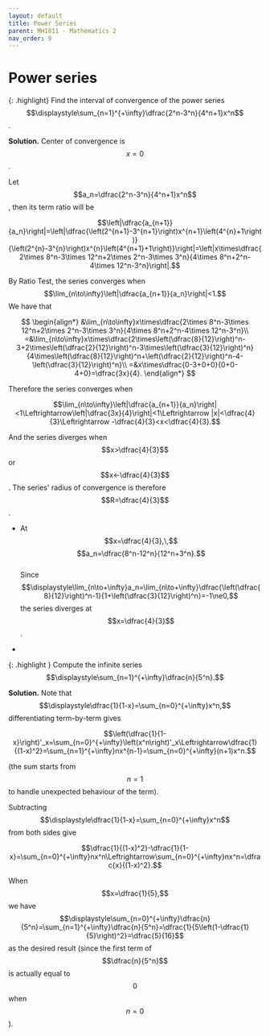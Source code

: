 ```yaml
---
layout: default
title: Power Series
parent: MH1811 - Mathematics 2
nav_order: 9
---
```


# Power series

{: .highlight}
Find the interval of convergence of the power series
$$\displaystyle\sum_{n=1}^{+\infty}\dfrac{2^n-3^n}{4^n+1}x^n$$
.

**Solution.** Center of convergence is $$x=0$$.

Let
$$a_n=\dfrac{2^n-3^n}{4^n+1}x^n$$
, then its term ratio will be

$$\left|\dfrac{a_{n+1}}{a_n}\right|=\left|\dfrac{\left(2^{n+1}-3^{n+1}\right)x^{n+1}\left(4^{n}+1\right)}{\left(2^{n}-3^{n}\right)x^{n}\left(4^{n+1}+1\right)}\right|=\left|x\times\dfrac{2\times 8^n-3\times 12^n+2\times 2^n-3\times 3^n}{4\times 8^n+2^n-4\times 12^n-3^n}\right|.$$

By Ratio Test, the series converges when
$$\lim_{n\to\infty}\left|\dfrac{a_{n+1}}{a_n}\right|<1.$$
We have that

$$
\begin{align*}
&\lim_{n\to\infty}x\times\dfrac{2\times 8^n-3\times 12^n+2\times 2^n-3\times 3^n}{4\times 8^n+2^n-4\times 12^n-3^n}\\
=&\lim_{n\to\infty}x\times\dfrac{2\times\left(\dfrac{8}{12}\right)^n-3+2\times\left(\dfrac{2}{12}\right)^n-3\times\left(\dfrac{3}{12}\right)^n}{4\times\left(\dfrac{8}{12}\right)^n+\left(\dfrac{2}{12}\right)^n-4-\left(\dfrac{3}{12}\right)^n}\\
=&x\times\dfrac{0-3+0+0}{0+0-4+0}=\dfrac{3x}{4}.
\end{align*}
$$

Therefore the series converges when

$$\lim_{n\to\infty}\left|\dfrac{a_{n+1}}{a_n}\right|<1\Leftrightarrow\left|\dfrac{3x}{4}\right|<1\Leftrightarrow |x|<\dfrac{4}{3}\Leftrightarrow -\dfrac{4}{3}<x<\dfrac{4}{3}.$$

And the series diverges when $$x>\dfrac{4}{3}$$ or $$x<-\dfrac{4}{3}$$. The series' radius of convergence is therefore $$R=\dfrac{4}{3}$$.

* At
$$x=\dfrac{4}{3},\,$$
$$a_n=\dfrac{8^n-12^n}{12^n+3^n}.$$
<br/> Since
$$\displaystyle\lim_{n\to+\infty}a_n=\lim_{n\to+\infty}\dfrac{\left(\dfrac{8}{12}\right)^n-1}{1+\left(\dfrac{3}{12}\right)^n}=-1\ne0,$$
the series diverges at $$x=\dfrac{4}{3}$$.

* 

{: .highlight }
Compute the infinite series
$$\displaystyle\sum_{n=1}^{+\infty}\dfrac{n}{5^n}.$$

**Solution.** Note that
$$\displaystyle\dfrac{1}{1-x}=\sum_{n=0}^{+\infty}x^n,$$
differentiating term-by-term gives

$$\left(\dfrac{1}{1-x}\right)'_x=\sum_{n=0}^{+\infty}\left(x^n\right)'_x\Leftrightarrow\dfrac{1}{(1-x)^2}=\sum_{n=1}^{+\infty}nx^{n-1}=\sum_{n=0}^{+\infty}(n+1)x^n.$$

(the sum starts from
$$n=1$$
to handle unexpected behaviour of the term). 

Subtracting
$$\displaystyle\dfrac{1}{1-x}=\sum_{n=0}^{+\infty}x^n$$
from both sides give

$$\dfrac{1}{(1-x)^2}-\dfrac{1}{1-x}=\sum_{n=0}^{+\infty}nx^n\Leftrightarrow\sum_{n=0}^{+\infty}nx^n=\dfrac{x}{(1-x)^2}.$$

When
$$x=\dfrac{1}{5},$$
we have
$$\displaystyle\sum_{n=0}^{+\infty}\dfrac{n}{5^n}=\sum_{n=1}^{+\infty}\dfrac{n}{5^n}=\dfrac{1}{5\left(1-\dfrac{1}{5}\right)^2}=\dfrac{5}{16}$$
as the desired result (since the first term of
$$\dfrac{n}{5^n}$$
is actually equal to $$0$$ when $$n=0$$).
